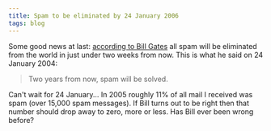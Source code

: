 ```yaml
---
title: Spam to be eliminated by 24 January 2006
tags: blog
---
```


Some good news at last: [according to Bill Gates](http://www.cbsnews.com/stories/2004/01/24/tech/main595595.shtml) all spam will be eliminated from the world in just under two weeks from now. This is what he said on 24 January 2004:

> Two years from now, spam will be solved.

Can't wait for 24 January... In 2005 roughly 11% of all mail I received was spam (over 15,000 spam messages). If Bill turns out to be right then that number should drop away to zero, more or less. Has Bill ever been wrong before?
